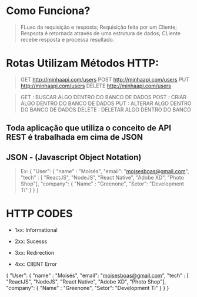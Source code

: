 # Como Funciona?

> FLuxo da requisição e resposta;
> Requisição feita por um Cliente;
> Respsota é retornada através de uma estrutura de dados;
> CLiente recebe resposta e processa resultado.

# Rotas Utilizam Métodos HTTP:

> GET http://minhaapi.com/users
> POST http://minhaapi.com/users
> PUT http://minhaapi.com/users
> DELETE http://minhaapi.com/users

> GET : BUSCAR ALGO DENTRO DO BANCO DE DADOS
> POST : CRIAR ALGO DENTRO DO BANCO DE DADOS
> PUT : ALTERAR ALGO DENTRO DO BANCO DE DADOS
> DELETE : DELETAR ALGO DENTRO DO BANCO

## Toda aplicação que utiliza o conceito de API REST é trabalhada em cima de JSON

## JSON - (Javascript Object Notation)

> Ex: {
> "User": {
> "name" : "Moisés",
> "email": "moisesboas@gmail.com",
> "tech" : [ "ReactJS", "NodeJS", "React Native", "Adobe XD", "Photo Shop"],
> "company": {
> "Name" : "Greenone",
> "Setor": "Development Ti"
> }
> }
> }

# HTTP CODES

- 1xx: Informational

- 2xx: Sucesss

- 3xx: Redirection

- 4xx: ClIENT Error

{
"User": {
"name" : "Moisés",
"email": "moisesboas@gmail.com",
"tech" : [ "ReactJS", "NodeJS", "React Native", "Adobe XD", "Photo Shop"],
"company": {
"Name" : "Greenone",
"Setor": "Development Ti"
}
}
}
